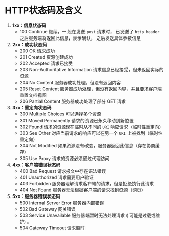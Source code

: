 # HTTP状态码及含义

1. **1xx：信息状态码**
    - 100 Continue 继续，⼀ 般在发送 `post` 请求时， 已发送了 `http header` 之后服务端将返回此信息，表示确认， 之后发送具体参数信息
2. **2xx：成功状态码**
    - 200 OK 请求成功
    - 201 Created 资源创建成功
    - 202 Accepted 请求已接受
    - 203 Non-Authoritative Information 请求信息已经接受，但未返回实际的资源
    - 204 No Content 服务器成功处理，但没有返回内容
    - 205 Reset Content 服务器成功处理，但没有返回内容，并且要求客户端重置文档视图
    - 206 Partial Content 服务器成功处理了部分 GET 请求
3. **3xx：重定向状态码**
    - 300 Multiple Choices 可以选择多个资源
    - 301 Moved Permanently 请求的资源已永久移动到新位置
    - 302 Found 请求的资源现在临时从不同的 `URI` 响应请求（临时性重定向）
    - 303 See Other 对应当前请求的响应可以在另一个 `URI` 上被找到（临时性重定向）
    - 304 Not Modified 如果资源没有改变，服务器返回此信息（存在协商缓存）
    - 305 Use Proxy 请求的资源必须通过代理访问
4. **4xx：客户端错误状态码**
    - 400 Bad Request 请求报文中存在语法错误
    - 401 Unauthorized 请求需要用户验证
    - 403 Forbidden 服务器理解请求客户端的请求，但是拒绝执行此请求
    - 404 Not Found 服务器无法根据客户端的请求找到资源（网页）
5. **5xx：服务器错误状态码**
    - 500 Internal Server Error 服务器内部错误
    - 502 Bad Gateway 网关错误
    - 503 Service Unavailable 服务器端暂时⽆法处理请求 ( 可能是过载或维护) 。
    - 504 Gateway Timeout 请求超时